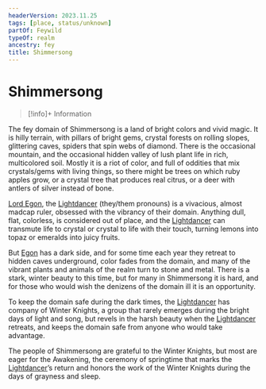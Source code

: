 ```yaml
---
headerVersion: 2023.11.25
tags: [place, status/unknown]
partOf: Feywild
typeOf: realm
ancestry: fey
title: Shimmersong
---
```

# Shimmersong
>[!info]+ Information  
>   
>> 

The fey domain of Shimmersong is a land of bright colors and vivid magic. It is hilly terrain, with pillars of bright gems, crystal forests on rolling slopes, glittering caves, spiders that spin webs of diamond. There is the occasional mountain, and the occasional hidden valley of lush plant life in rich, multicolored soil. Mostly it is a riot of color, and full of oddities that mix crystals/gems with living things, so there might be trees on which ruby apples grow, or a crystal tree that produces real citrus, or a deer with antlers of silver instead of bone.

[Lord Egon](<../../../../people/extraplanar-powers/lightdancer.md>), the [Lightdancer](<../../../../people/extraplanar-powers/lightdancer.md>) (they/them pronouns) is a vivacious, almost madcap ruler, obsessed with the vibrancy of their domain. Anything dull, flat, colorless, is considered out of place, and the [Lightdancer](<../../../../people/extraplanar-powers/lightdancer.md>) can transmute life to crystal or crystal to life with their touch, turning lemons into topaz or emeralds into juicy fruits. 

But [Egon](<../../../../people/extraplanar-powers/lightdancer.md>) has a dark side, and for some time each year they retreat to hidden caves underground, color fades from the domain, and many of the vibrant plants and animals of the realm turn to stone and metal. There is a stark, winter beauty to this time, but for many in Shimmersong it is hard, and for those who would wish the denizens of the domain ill it is an opportunity. 

To keep the domain safe during the dark times, the [Lightdancer](<../../../../people/extraplanar-powers/lightdancer.md>) has company of Winter Knights, a group that rarely emerges during the bright days of light and song, but revels in the harsh beauty when the [Lightdancer](<../../../../people/extraplanar-powers/lightdancer.md>) retreats, and keeps the domain safe from anyone who would take advantage.

The people of Shimmersong are grateful to the Winter Knights, but most are eager for the Awakening, the ceremony of springtime that marks the [Lightdancer](<../../../../people/extraplanar-powers/lightdancer.md>)’s return and honors the work of the Winter Knights during the days of grayness and sleep.

